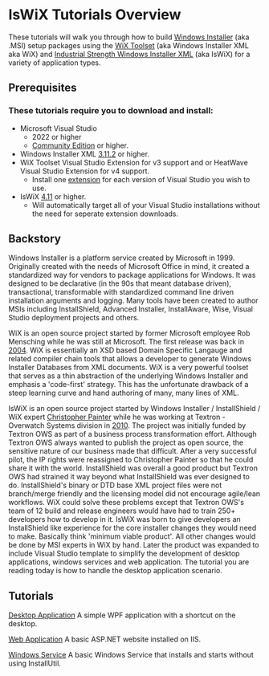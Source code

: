 # IsWiX Tutorials Overview

These tutorials will walk you through how to build [Windows Installer](https://msdn.microsoft.com/en-us/library/windows/desktop/cc185688(v=vs.85).aspx) (aka .MSI) setup packages using the [WiX Toolset](http://wixtoolset.org/) (aka Windows Installer XML aka WiX) and [Industrial Strength Windows Installer XML](http://iswix.com/projects/) (aka IsWiX) for a variety of application types.

## Prerequisites

### These tutorials require you to download and install:

* Microsoft Visual Studio
   * 2022 or higher
   * [Community Edition](https://www.visualstudio.com/vs/community/) or higher. 
* Windows Installer XML [3.11.2](http://wixtoolset.org/releases/)  or higher. 
* WiX Toolset Visual Studio Extension for v3 support and or HeatWave Visual Studio Extension for v4 support.
   * Install one [extension](http://wixtoolset.org/releases/) for each version of Visual Studio you wish to use. 
* IsWiX [4.11](https://github.com/iswix-llc/iswix/releases) or higher.
   * Will automatically target all of your Visual Studio installations without the need for seperate extension downloads.

## Backstory

Windows Installer is a platform service created by Microsoft in 1999. Originally created with the needs of Microsoft Office in mind, it created a standardized way for vendors to package applications for Windows.  It was designed to be declarative (in the 90s that meant database driven), transactional, transformable with standardized command line driven installation arguments and logging.  Many tools have been created to author MSIs including InstallShield, Advanced Installer, InstallAware, Wise, Visual Studio deployment projects and others.

WiX is an open source project started by former Microsoft employee Rob Mensching while he was still at Microsoft. The first release was back in [2004](http://robmensching.com/blog/posts/2004/4/5/windows-installer-xml-wix-toolset-has-released-as-open-source-on-sourceforge.net/). WiX is essentially an XSD based Domain Specific Langauge and related compiler chain tools that allows a developer to generate Windows Installer Databases from XML documents.  WiX is a very powerful toolset that serves as a thin abstraction of the underlying Windows Installer and emphasis a 'code-first' strategy.  This has the unfortunate drawback of a steep learning curve and hand authoring of many, many lines of XML.

IsWiX is an open source project started by Windows Installer / InstallShield / WiX expert [Christopher Painter](http://iswix.com/) while he was working at Textron - Overwatch Systems division in [2010](http://blog.deploymentengineering.com/2010/05/introducing-iswix.html).  The project was initially funded by Textron OWS as part of a business process transformation effort. Although Textron OWS always wanted to publish the project as open source, the sensitive nature of our business made that difficult. After a very successful pilot, the IP rights were reassigned to Christopher Painter so that he could share it with the world.  InstallShield was overall a good product but Textron OWS had strained it way beyond what InstallShield was ever designed to do.  InstallShield's binary or DTD base XML project files were not branch/merge friendly and the licensing model did not encourage agile/lean workflows. WiX could solve these problems except that Textron OWS's team of 12 build and release engineers would have had to train 250+ developers how to develop in it.  IsWiX was born to give developers an InstallShield like experience for the core installer changes they would need to make.  Basically think 'minimum viable product'.  All other changes would be done by MSI experts in WiX by hand.  Later the product was expanded to include Visual Studio template to simplify the development of  desktop applications, windows services and web application.  The tutorial you are reading today is how to handle the desktop application scenario.

## Tutorials

[Desktop Application](https://github.com/iswix-llc/iswix-tutorials/tree/master/desktop-application) A simple WPF application with a shortcut on the desktop.

[Web Application](https://github.com/iswix-llc/iswix-tutorials/tree/master/web-application) A basic ASP.NET website installed on IIS.

[Windows Service](https://github.com/iswix-llc/iswix-tutorials/tree/master/windows-service) A basic Windows Service that installs and starts without using InstallUtil.
